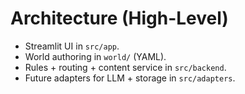 
# Architecture (High-Level)
- Streamlit UI in `src/app`.
- World authoring in `world/` (YAML).
- Rules + routing + content service in `src/backend`.
- Future adapters for LLM + storage in `src/adapters`.
